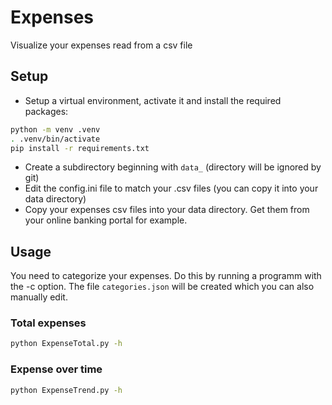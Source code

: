 # Expenses
Visualize your expenses read from a csv file

## Setup
- Setup a virtual environment, activate it and install the required packages:
```bash
python -m venv .venv
. .venv/bin/activate
pip install -r requirements.txt
```
- Create a subdirectory beginning with `data_` (directory will be ignored by git)
- Edit the config.ini file to match your .csv files (you can copy it into your data directory)
- Copy your expenses csv files into your data directory. Get them from your online banking portal for example.

## Usage
You need to categorize your expenses. Do this by running a programm with the -c option. The file `categories.json` will be created which you can also manually edit.

### Total expenses
```bash
python ExpenseTotal.py -h
```

### Expense over time
```bash
python ExpenseTrend.py -h
```
